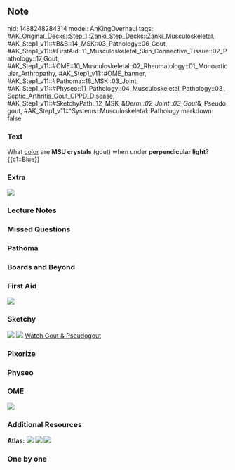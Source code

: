 ## Note
nid: 1488248284314
model: AnKingOverhaul
tags: #AK_Original_Decks::Step_1::Zanki_Step_Decks::Zanki_Musculoskeletal, #AK_Step1_v11::#B&B::14_MSK::03_Pathology::06_Gout, #AK_Step1_v11::#FirstAid::11_Musculoskeletal_Skin_Connective_Tissue::02_Pathology::17_Gout, #AK_Step1_v11::#OME::10_Musculoskeletal::02_Rheumatology::01_Monoarticular_Arthropathy, #AK_Step1_v11::#OME_banner, #AK_Step1_v11::#Pathoma::18_MSK::03_Joint, #AK_Step1_v11::#Physeo::11_Pathology::04_Musculoskeletal_Pathology::03_Septic_Arthritis_Gout_CPPD_Disease, #AK_Step1_v11::#SketchyPath::12_MSK_&_Derm::02_Joint::03_Gout_&_Pseudogout, #AK_Step1_v11::^Systems::Musculoskeletal::Pathology
markdown: false

### Text
<div>
  <div>
    What <u>color</u> are <b>MSU crystals</b> (gout) when under
    <b>perpendicular light</b>?
  </div>
  <div>
    {{c1::Blue}}
  </div>
</div>

### Extra
<img src="paste-263732466811322.jpg">

### Lecture Notes


### Missed Questions


### Pathoma


### Boards and Beyond


### First Aid
<img src="tmpxpnAsA.png">

### Sketchy
<img src="paste-263732466811322.jpg"> <img src=
"tmp3RpK1o_1566160514431.png"> <a href=
"https://dashboard.sketchy.com/study/medical/courses/medical-pathophysiology/units/medical-pathophysiology-musculoskeletal-derm/videos/medical-pathophysiology-musculoskeletal-and-derm-joint-gout-and-pseudogout?utm_source=anki&utm_medium=partnership&utm_campaign=february_update&utm_content=medical">
Watch Gout & Pseudogout</a>

### Pixorize


### Physeo


### OME
<div class="ome-widget">
  <a href="https://onlinemeded.org?ref=anki"><img src=
  "_OME_AnkiFlashcards_General_4.png"></a>
</div>

### Additional Resources
<b>Atlas:</b> <img src="tmpTWgz7U.png"> <img src="tmpBMxEEw.png">
<img src="tmpQHM7Kf.png">

### One by one

